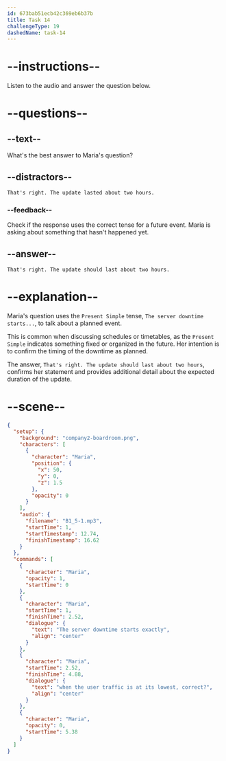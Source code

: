 ```yaml
---
id: 673bab51ecb42c369eb6b37b
title: Task 14
challengeType: 19
dashedName: task-14
---
```

<!-- (Audio) Maria: Yes, Jake, I've reviewed the timetable. The server downtime starts exactly when the user traffic is at its lowest, correct? -->

<!-- SPEAKING -->

# --instructions--

Listen to the audio and answer the question below.

# --questions--

## --text--

What's the best answer to Maria's question?

## --distractors--

`That's right. The update lasted about two hours.`

### --feedback--

Check if the response uses the correct tense for a future event. Maria is asking about something that hasn't happened yet.

## --answer--

`That's right. The update should last about two hours.`

# --explanation--

Maria's question uses the `Present Simple` tense, `The server downtime starts...`, to talk about a planned event. 

This is common when discussing schedules or timetables, as the `Present Simple` indicates something fixed or organized in the future. Her intention is to confirm the timing of the downtime as planned.

The answer, `That's right. The update should last about two hours`, confirms her statement and provides additional detail about the expected duration of the update. 

# --scene--

```json
{
  "setup": {
    "background": "company2-boardroom.png",
    "characters": [
      {
        "character": "Maria",
        "position": {
          "x": 50,
          "y": 0,
          "z": 1.5
        },
        "opacity": 0
      }
    ],
    "audio": {
      "filename": "B1_5-1.mp3",
      "startTime": 1,
      "startTimestamp": 12.74,
      "finishTimestamp": 16.62
    }
  },
  "commands": [
    {
      "character": "Maria",
      "opacity": 1,
      "startTime": 0
    },
    {
      "character": "Maria",
      "startTime": 1,
      "finishTime": 2.52,
      "dialogue": {
        "text": "The server downtime starts exactly",
        "align": "center"
      }
    },
    {
      "character": "Maria",
      "startTime": 2.52,
      "finishTime": 4.88,
      "dialogue": {
        "text": "when the user traffic is at its lowest, correct?",
        "align": "center"
      }
    },
    {
      "character": "Maria",
      "opacity": 0,
      "startTime": 5.38
    }
  ]
}
```

